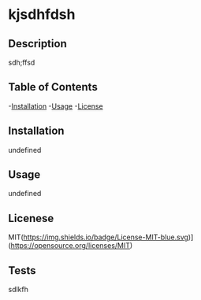 
  # kjsdhfdsh

  ## Description
  sdh;ffsd

  ## Table of Contents
  -[Installation](#installation)
  -[Usage](#usage)
  -[License](#license)

  ## Installation
  undefined

  ## Usage
  undefined

  ## Licenese
  MIT(https://img.shields.io/badge/License-MIT-blue.svg)](https://opensource.org/licenses/MIT)

  ## Tests
  sdlkfh

